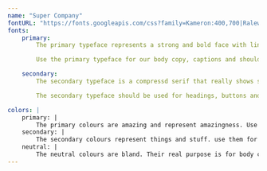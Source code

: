```yaml
---
name: "Super Company"
fontURL: "https://fonts.googleapis.com/css?family=Kameron:400,700|Raleway:300,300i,400,400i,700,700i"
fonts:
	primary: 
		The primary typeface represents a strong and bold face with lines that show stability and arrogance to fully express the power and domincance of our company.

		Use the primary typeface for our body copy, captions and should really anything by default.

	secondary:
		The secondary typeface is a compressd serif that really shows strength and dominance over our domain.

		The secondary typeface should be used for headings, buttons and to higlight important things.

colors: |
	primary: |
		The primary colours are amazing and represent amazingness. Use them for headers, footers and emphasis.
	secondary: |
		The secondary colours represent things and stuff. use them for links or when you want an extra pop.
	neutral: |
		The neutral colours are bland. Their real purpose is for body copy, captions, tables, etc.
---
```

